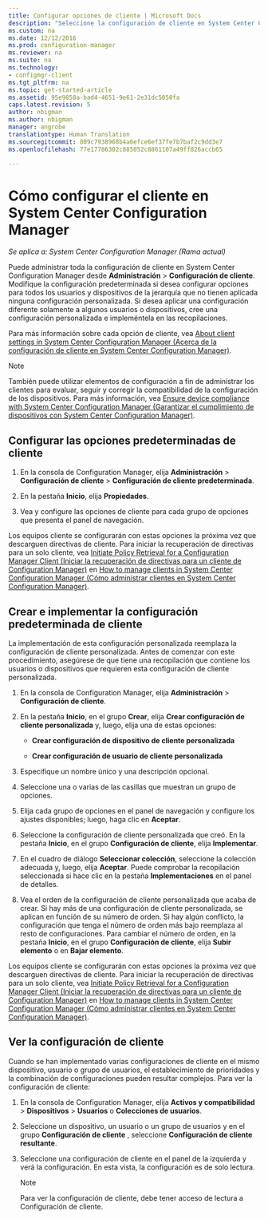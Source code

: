 ```yaml
---
title: Configurar opciones de cliente | Microsoft Docs
description: "Seleccione la configuración de cliente en System Center Configuration Manager."
ms.custom: na
ms.date: 12/12/2016
ms.prod: configuration-manager
ms.reviewer: na
ms.suite: na
ms.technology:
- configmgr-client
ms.tgt_pltfrm: na
ms.topic: get-started-article
ms.assetid: 95e9858a-bad4-4651-9e61-2e31dc5050fa
caps.latest.revision: 5
author: nbigman
ms.author: nbigman
manager: angrobe
translationtype: Human Translation
ms.sourcegitcommit: 809c7938968b4a6efce6ef37fe7b7baf2c9dd3e7
ms.openlocfilehash: 77e17786302c885052c8861107a49ff826accb65

---
```

# <a name="how-to-configure-client-settings-in-system-center-configuration-manager"></a>Cómo configurar el cliente en System Center Configuration Manager

*Se aplica a: System Center Configuration Manager (Rama actual)*

Puede administrar toda la configuración de cliente en System Center Configuration Manager desde **Administración** > **Configuración de cliente**. Modifique la configuración predeterminada si desea configurar opciones para todos los usuarios y dispositivos de la jerarquía que no tienen aplicada ninguna configuración personalizada. Si desea aplicar una configuración diferente solamente a algunos usuarios o dispositivos, cree una configuración personalizada e impleméntela en las recopilaciones.  

Para más información sobre cada opción de cliente, vea [About client settings in System Center Configuration Manager (Acerca de la configuración de cliente en System Center Configuration Manager)](../../../core/clients/deploy/about-client-settings.md).

> [!NOTE]  
>  También puede utilizar elementos de configuración a fin de administrar los clientes para evaluar, seguir y corregir la compatibilidad de la configuración de los dispositivos. Para más información, vea [Ensure device compliance with System Center Configuration Manager (Garantizar el cumplimiento de dispositivos con System Center Configuration Manager)](../../../compliance/understand/ensure-device-compliance.md).  

##  <a name="configure-the-default-client-settings"></a>Configurar las opciones predeterminadas de cliente    

1.  En la consola de Configuration Manager, elija **Administración** > **Configuración de cliente** > **Configuración de cliente predeterminada**.  

3.  En la pestaña **Inicio**, elija **Propiedades**.  

4.  Vea y configure las opciones de cliente para cada grupo de opciones que presenta el panel de navegación.  

 Los equipos cliente se configurarán con estas opciones la próxima vez que descarguen directivas de cliente. Para iniciar la recuperación de directivas para un solo cliente, vea [Initiate Policy Retrieval for a Configuration Manager Client (Iniciar la recuperación de directivas para un cliente de Configuration Manager)](../../../core/clients/manage/manage-clients.md#BKMK_PolicyRetrieval) en [How to manage clients in System Center Configuration Manager (Cómo administrar clientes en System Center Configuration Manager)](../../../core/clients/manage/manage-clients.md).  

##  <a name="create-and-deploy-custom-client-settings"></a>Crear e implementar la configuración predeterminada de cliente  
La implementación de esta configuración personalizada reemplaza la configuración de cliente personalizada. Antes de comenzar con este procedimiento, asegúrese de que tiene una recopilación que contiene los usuarios o dispositivos que requieren esta configuración de cliente personalizada.  

1.  En la consola de Configuration Manager, elija **Administración** > **Configuración de cliente**.  

3.  En la pestaña **Inicio**, en el grupo **Crear**, elija **Crear configuración de cliente personalizada** y, luego, elija una de estas opciones:  

    -   **Crear configuración de dispositivo de cliente personalizada**  

    -   **Crear configuración de usuario de cliente personalizada**  

4.  Especifique un nombre único y una descripción opcional.  

5.  Seleccione una o varias de las casillas que muestran un grupo de opciones.  

6.  Elija cada grupo de opciones en el panel de navegación y configure los ajustes disponibles; luego, haga clic en **Aceptar**.   

8.  Seleccione la configuración de cliente personalizada que creó. En la pestaña **Inicio**, en el grupo **Configuración de cliente**, elija **Implementar**.  

9. En el cuadro de diálogo **Seleccionar colección**, seleccione la colección adecuada y, luego, elija **Aceptar**. Puede comprobar la recopilación seleccionada si hace clic en la pestaña **Implementaciones** en el panel de detalles.  

10. Vea el orden de la configuración de cliente personalizada que acaba de crear. Si hay más de una configuración de cliente personalizada, se aplican en función de su número de orden. Si hay algún conflicto, la configuración que tenga el número de orden más bajo reemplaza al resto de configuraciones. Para cambiar el número de orden, en la pestaña **Inicio**, en el grupo **Configuración de cliente**, elija **Subir elemento** o en **Bajar elemento**.  

 Los equipos cliente se configurarán con estas opciones la próxima vez que descarguen directivas de cliente. Para iniciar la recuperación de directivas para un solo cliente, vea [Initiate Policy Retrieval for a Configuration Manager Client (Iniciar la recuperación de directivas para un cliente de Configuration Manager)](../../../core/clients/manage/manage-clients.md#BKMK_PolicyRetrieval) en [How to manage clients in System Center Configuration Manager (Cómo administrar clientes en System Center Configuration Manager)](../../../core/clients/manage/manage-clients.md).  

##  <a name="view-client-settings"></a>Ver la configuración de cliente  
 Cuando se han implementado varias configuraciones de cliente en el mismo dispositivo, usuario o grupo de usuarios, el establecimiento de prioridades y la combinación de configuraciones pueden resultar complejos. Para ver la configuración de cliente:  

1.  En la consola de Configuration Manager, elija **Activos y compatibilidad** > **Dispositivos** > **Usuarios** o **Colecciones de usuarios**.  

3.  Seleccione un dispositivo, un usuario o un grupo de usuarios y en el grupo **Configuración de cliente** , seleccione **Configuración de cliente resultante**.  

4.  Seleccione una configuración de cliente en el panel de la izquierda y verá la configuración. En esta vista, la configuración es de solo lectura. 

    > [!NOTE]  
    >  Para ver la configuración de cliente, debe tener acceso de lectura a Configuración de cliente.  

    


<!--HONumber=Dec16_HO3-->


